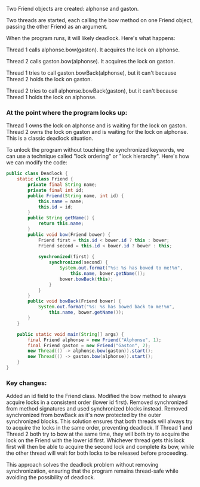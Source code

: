 Two Friend objects are created: alphonse and gaston.

Two threads are started, each calling the bow method on one Friend object, passing the other Friend as an argument.

When the program runs, it will likely deadlock. Here's what happens:

Thread 1 calls alphonse.bow(gaston). It acquires the lock on alphonse.

Thread 2 calls gaston.bow(alphonse). It acquires the lock on gaston.

Thread 1 tries to call gaston.bowBack(alphonse), but it can't because Thread 2 holds the lock on gaston.

Thread 2 tries to call alphonse.bowBack(gaston), but it can't because Thread 1 holds the lock on alphonse.

### At the point where the program locks up:

Thread 1 owns the lock on alphonse and is waiting for the lock on gaston.
Thread 2 owns the lock on gaston and is waiting for the lock on alphonse.
This is a classic deadlock situation.

To unlock the program without touching the synchronized keywords, we can use a technique called "lock ordering" or "lock hierarchy". Here's how we can modify the code:

```java
public class Deadlock {
    static class Friend {
        private final String name;
        private final int id;
        public Friend(String name, int id) {
            this.name = name;
            this.id = id;
        }
        public String getName() {
            return this.name;
        }
        public void bow(Friend bower) {
            Friend first = this.id < bower.id ? this : bower;
            Friend second = this.id < bower.id ? bower : this;
            
            synchronized(first) {
                synchronized(second) {
                    System.out.format("%s: %s has bowed to me!%n", 
                        this.name, bower.getName());
                    bower.bowBack(this);
                }
            }
        }
        public void bowBack(Friend bower) {
            System.out.format("%s: %s has bowed back to me!%n",
                this.name, bower.getName());
        }
    }

    public static void main(String[] args) {
        final Friend alphonse = new Friend("Alphonse", 1);
        final Friend gaston = new Friend("Gaston", 2);
        new Thread(() -> alphonse.bow(gaston)).start();
        new Thread(() -> gaston.bow(alphonse)).start();
    }
}
```

### Key changes:

Added an id field to the Friend class.
Modified the bow method to always acquire locks in a consistent order (lower id first).
Removed synchronized from method signatures and used synchronized blocks instead.
Removed synchronized from bowBack as it's now protected by the outer synchronized blocks.
This solution ensures that both threads will always try to acquire the locks in the same order, preventing deadlock. If Thread 1 and Thread 2 both try to bow at the same time, they will both try to acquire the lock on the Friend with the lower id first. Whichever thread gets this lock first will then be able to acquire the second lock and complete its bow, while the other thread will wait for both locks to be released before proceeding.

This approach solves the deadlock problem without removing synchronization, ensuring that the program remains thread-safe while avoiding the possibility of deadlock.